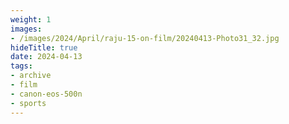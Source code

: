 ```yaml
---
weight: 1
images:
- /images/2024/April/raju-15-on-film/20240413-Photo31_32.jpg
hideTitle: true
date: 2024-04-13
tags:
- archive
- film
- canon-eos-500n
- sports
---
```

